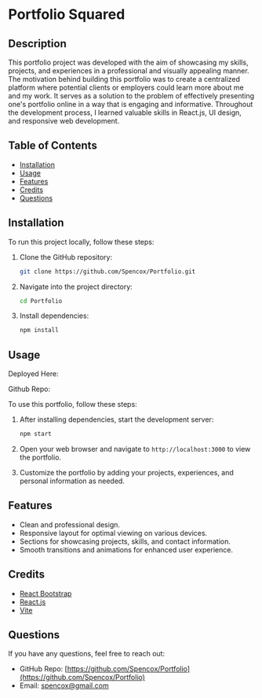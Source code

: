 # Portfolio Squared

## Description

This portfolio project was developed with the aim of showcasing my skills, projects, and experiences in a professional and visually appealing manner. The motivation behind building this portfolio was to create a centralized platform where potential clients or employers could learn more about me and my work. It serves as a solution to the problem of effectively presenting one's portfolio online in a way that is engaging and informative. Throughout the development process, I learned valuable skills in React.js, UI design, and responsive web development.

## Table of Contents

- [Installation](#installation)
- [Usage](#usage)
- [Features](#features)
- [Credits](#credits)
- [Questions](#questions)

## Installation

To run this project locally, follow these steps:

1. Clone the GitHub repository:

    ```bash
    git clone https://github.com/Spencox/Portfolio.git
    ```

2. Navigate into the project directory:

    ```bash
    cd Portfolio
    ```

3. Install dependencies:

    ```bash
    npm install
    ```

## Usage

Deployed Here:

Github Repo: 

To use this portfolio, follow these steps:

1. After installing dependencies, start the development server:

    ```bash
    npm start
    ```

2. Open your web browser and navigate to `http://localhost:3000` to view the portfolio.

3. Customize the portfolio by adding your projects, experiences, and personal information as needed.

## Features

- Clean and professional design.
- Responsive layout for optimal viewing on various devices.
- Sections for showcasing projects, skills, and contact information.
- Smooth transitions and animations for enhanced user experience.

## Credits

- [React Bootstrap](https://react-bootstrap.netlify.app/)
- [React.js](https://react.dev/)
- [Vite](https://vitejs.dev/guide/)

## Questions

If you have any questions, feel free to reach out:

- GitHub Repo: [https://github.com/Spencox/Portfolio](https://github.com/Spencox/Portfolio)
- Email: spencox@gmail.com
